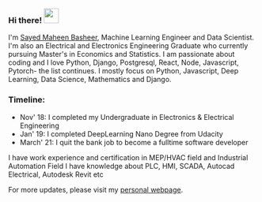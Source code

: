 ### Hi there! <img src="https://raw.githubusercontent.com/MartinHeinz/MartinHeinz/master/wave.gif" width="30px">


I'm [Sayed Maheen Basheer](https://sayedmaheenbasheer.github.io/), Machine Learning Engineer and Data Scientist. 
I'm also an Electrical and Electronics Engineering Graduate who currently pursuing Master's in Economics and Statistics. 
I am passionate about coding and I love Python, Django, Postgresql, React, Node, Javascript, Pytorch- the list continues. 
I mostly focus on Python, Javascript, Deep Learning, Data Science, Mathematics and Django. 

### Timeline:

- Nov' 18: I completed my Undergraduate in Electronics & Electrical Engineering 
- Jan' 19: I completed DeepLearning Nano Degree from Udacity
- March' 21: I quit the bank job to become a fulltime software developer

I have work experience and certification in MEP/HVAC field and Industrial Automation Field
I have knowledge about PLC, HMI, SCADA, Autocad Electrical, Autodesk Revit etc

  
For more updates, please visit my [personal webpage](https://sayedmaheenbasheer.github.io/). 
<!---
sayedmaheenbasheer/sayedmaheenbasheer is a ✨ special ✨ repository because its `README.md` (this file) appears on your GitHub profile.
You can click the Preview link to take a look at your changes.
--->
